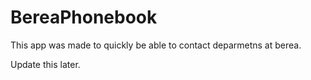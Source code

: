 BereaPhonebook
==============

This app was made to quickly be able to contact deparmetns at berea. 

Update this later. 
